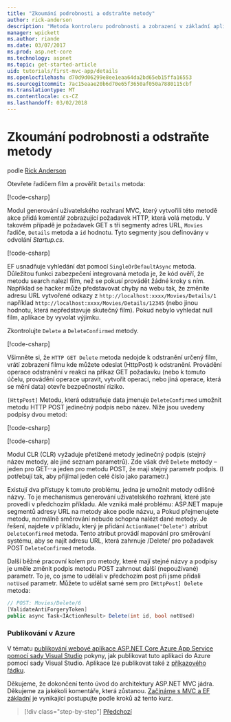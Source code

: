```yaml
---
title: "Zkoumání podrobnosti a odstraňte metody"
author: rick-anderson
description: "Metoda kontroleru podrobnosti a zobrazení v základní aplikaci ASP.NET MVC jádra."
manager: wpickett
ms.author: riande
ms.date: 03/07/2017
ms.prod: asp.net-core
ms.technology: aspnet
ms.topic: get-started-article
uid: tutorials/first-mvc-app/details
ms.openlocfilehash: d70d9d06299e8ee1eaa64da2bd65eb15ffa16553
ms.sourcegitcommit: 7ac15eaae20b6d70e65f3650af050a7880115cbf
ms.translationtype: MT
ms.contentlocale: cs-CZ
ms.lasthandoff: 03/02/2018
---
```

# <a name="examining-the-details-and-delete-methods"></a>Zkoumání podrobnosti a odstraňte metody

podle [Rick Anderson](https://twitter.com/RickAndMSFT)

Otevřete řadičem film a prověřit `Details` metoda:

[!code-csharp[](start-mvc/sample/MvcMovie/Controllers/MoviesController.cs?name=snippet_details)]

Modul generování uživatelského rozhraní MVC, který vytvořili této metodě akce přidá komentář zobrazující požadavek HTTP, která volá metodu. V takovém případě je požadavek GET s tři segmenty adres URL, `Movies` řadiče, `Details` metoda a `id` hodnotu. Tyto segmenty jsou definovány v odvolání *Startup.cs*.

[!code-csharp[](start-mvc/sample/MvcMovie/Startup.cs?highlight=5&name=snippet_1)]

EF usnadňuje vyhledání dat pomocí `SingleOrDefaultAsync` metoda. Důležitou funkci zabezpečení integrovaná metoda je, že kód ověří, že metodu search nalezl film, než se pokusí provádět žádné kroky s ním. Například se hacker může představovat chyby na webu tak, že změníte adresu URL vytvořené odkazy z `http://localhost:xxxx/Movies/Details/1` například `http://localhost:xxxx/Movies/Details/12345` (nebo jinou hodnotu, která nepředstavuje skutečný film). Pokud nebylo vyhledat null film, aplikace by vyvolat výjimku.

Zkontrolujte `Delete` a `DeleteConfirmed` metody.

[!code-csharp[](start-mvc/sample/MvcMovie/Controllers/MoviesController.cs?name=snippet_delete)]

Všimněte si, že `HTTP GET Delete` metoda nedojde k odstranění určený film, vrátí zobrazení filmu kde můžete odeslat (HttpPost) k odstranění. Provádění operace odstranění v reakci na příkaz GET požadavku (nebo k tomuto účelu, provádění operace upravit, vytvořit operaci, nebo jiná operace, která se mění data) otevře bezpečnostní riziko.

`[HttpPost]` Metodu, která odstraňuje data jmenuje `DeleteConfirmed` umožnit metodu HTTP POST jedinečný podpis nebo název. Níže jsou uvedeny podpisy dvou metod:

[!code-csharp[](start-mvc/sample/MvcMovie/Controllers/MoviesController.cs?name=snippet_delete2)]

[!code-csharp[](start-mvc/sample/MvcMovie/Controllers/MoviesController.cs?name=snippet_delete3)]


Modul CLR (CLR) vyžaduje přetížené metody jedinečný podpis (stejný název metody, ale jiné seznam parametrů). Zde však dvě `Delete` metody – jeden pro GET--a jeden pro metodu POST, že mají stejný parametr podpis. (I potřebují tak, aby přijímal jeden celé číslo jako parametr.)

Existují dva přístupy k tomuto problému, jedna je umožnit metody odlišné názvy. To je mechanismus generování uživatelského rozhraní, které jste provedli v předchozím příkladu. Ale vzniká malé problému: ASP.NET mapuje segmentů adresy URL na metody akce podle názvu, a Pokud přejmenujete metodu, normálně směrování nebude schopna nalézt dané metody. Je řešení, najdete v příkladu, který je přidání `ActionName("Delete")` atribut `DeleteConfirmed` metoda. Tento atribut provádí mapování pro směrování systému, aby se najít adresu URL, která zahrnuje /Delete/ pro požadavek POST `DeleteConfirmed` metoda.

Další běžné pracovní kolem pro metody, které mají stejné názvy a podpisy je uměle změnit podpis metodu POST zahrnout další (nepoužívané) parametr. To je, co jsme to udělali v předchozím post při jsme přidali `notUsed` parametr. Můžete to udělat samé sem pro `[HttpPost] Delete` metoda:

```csharp
// POST: Movies/Delete/6
[ValidateAntiForgeryToken]
public async Task<IActionResult> Delete(int id, bool notUsed)
```

### <a name="publish-to-azure"></a>Publikování v Azure

V tématu [publikování webové aplikace ASP.NET Core Azure App Service pomocí sady Visual Studio](xref:tutorials/publish-to-azure-webapp-using-vs) pokyny, jak publikovat tuto aplikaci do Azure pomocí sady Visual Studio.  Aplikace lze publikovat také z [příkazového řádku](xref:tutorials/publish-to-azure-webapp-using-cli).

Děkujeme, že dokončení tento úvod do architektury ASP.NET MVC jádra. Děkujeme za jakékoli komentáře, která zůstanou. [Začínáme s MVC a EF základní](xref:data/ef-mvc/intro) je vynikající postupujte podle kroků až tento kurz.

>[!div class="step-by-step"]
[Předchozí](validation.md)
